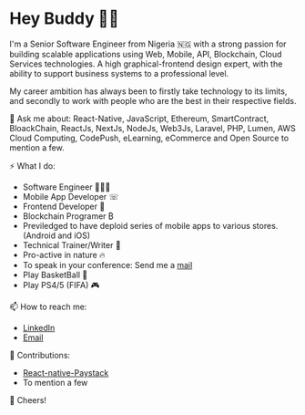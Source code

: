 # Hey Buddy 👋🏾

I'm a Senior Software Engineer from Nigeria 🇳🇬 with a strong passion for building scalable applications using Web, Mobile, API, Blockchain, Cloud Services technologies. A high graphical-frontend design expert, with the ability to support business systems to a professional level. 

My career ambition has always been to firstly take technology to its limits, and secondly to work with people who are the best in their respective fields.


💬 Ask me about: React-Native, JavaScript, Ethereum, SmartContract, BloackChain, ReactJs, NextJs, NodeJs, Web3Js, Laravel, PHP, Lumen, AWS Cloud Computing, CodePush, eLearning, eCommerce and Open Source to mention a few.


⚡️ What I do:
- Software Engineer 👨🏻‍💻
- Mobile App Developer ☏
- Frontend Developer 💝
- Blockchain Programer ₿
- Previledged to have deploid series of mobile apps to various stores. (Android and iOS)
- Technical Trainer/Writer 🔖
- Pro-active in nature 🔥
- To speak in your conference: Send me a [mail](mailto:okechukwu0127@gmail.com)
- Play BasketBall 🏀 
- Play PS4/5 (FIFA) 🎮


📫 How to reach me:  
- [LinkedIn](https://www.linkedin.com/in/okechukwu-eze-6035734b/)
- [Email](mailto:okechukwu0127@gmail.com)


💎 Contributions: 
- [React-native-Paystack](https://github.com/just1and0/React-Native-Paystack-WebView)
- To mention a few

🥂 Cheers!
